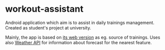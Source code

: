 # workout-assistant

Android application which aim is to assist in daily trainings management. Created as student's project at university. 

Mainly, the app is based on [its web version](https://github.com/GrybosKamil/Workout-Assistant) as eg. source of trainings. 
Uses also [Weather API](https://openweathermap.org/api) for information about forecast for the nearest feature. 
